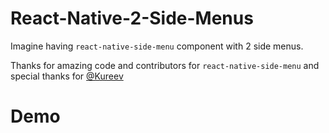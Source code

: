 # React-Native-2-Side-Menus

Imagine having `react-native-side-menu` component with 2 side menus.

Thanks for amazing code and contributors for `react-native-side-menu` and special thanks for [@Kureev](https://github.com/Kureev)

# Demo
